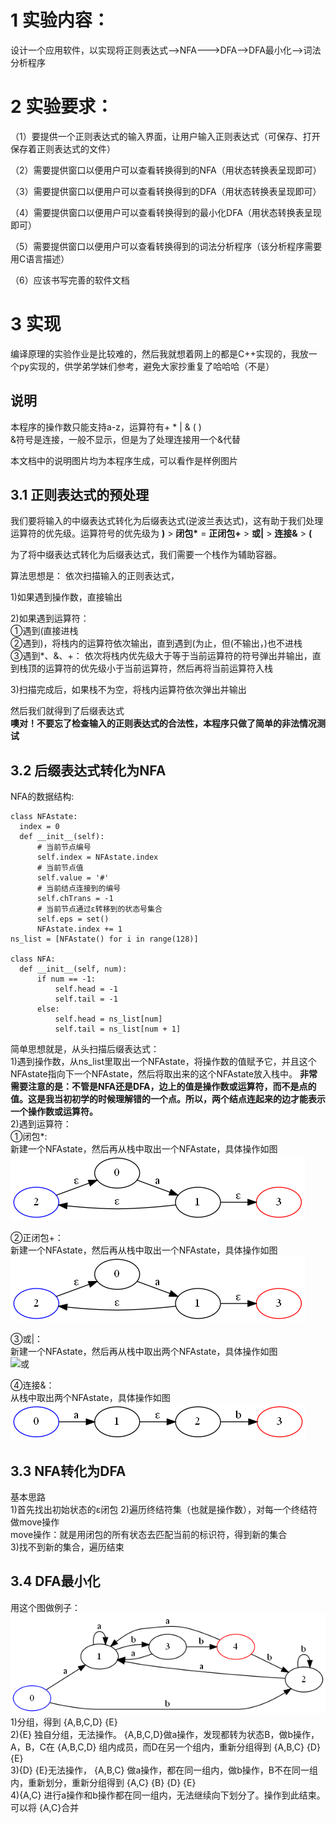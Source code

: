 # 1 实验内容：  

设计一个应用软件，以实现将正则表达式-->NFA--->DFA-->DFA最小化-->词法分析程序

# 2 实验要求：  

 （1）要提供一个正则表达式的输入界面，让用户输入正则表达式（可保存、打开保存着正则表达式的文件）  
 
 （2）需要提供窗口以便用户可以查看转换得到的NFA（用状态转换表呈现即可）  
 
 （3）需要提供窗口以便用户可以查看转换得到的DFA（用状态转换表呈现即可）  
 
 （4）需要提供窗口以便用户可以查看转换得到的最小化DFA（用状态转换表呈现即可）  
 
 （5）需要提供窗口以便用户可以查看转换得到的词法分析程序（该分析程序需要用C语言描述）  
 
 （6）应该书写完善的软件文档  
 
# 3 实现  
编译原理的实验作业是比较难的，然后我就想着网上的都是C++实现的，我放一个py实现的，供学弟学妹们参考，避免大家抄重复了哈哈哈（不是）
## 说明  
本程序的操作数只能支持a-z，运算符有+ * | & ( )  
&符号是连接，一般不显示，但是为了处理连接用一个&代替  

本文档中的说明图片均为本程序生成，可以看作是样例图片
  
## 3.1 正则表达式的预处理
我们要将输入的中缀表达式转化为后缀表达式(逆波兰表达式)，这有助于我们处理运算符的优先级。运算符号的优先级为 __)__ > __闭包*__ = __正闭包+__ > __或|__ > __连接&__  > __(__

为了将中缀表达式转化为后缀表达式，我们需要一个栈作为辅助容器。  

算法思想是：  依次扫描输入的正则表达式，  

1)如果遇到操作数，直接输出  

2)如果遇到运算符：  
①遇到(直接进栈  
②遇到)，将栈内的运算符依次输出，直到遇到(为止，但(不输出，)也不进栈  
③遇到*、&、+：  依次将栈内优先级大于等于当前运算符的符号弹出并输出，直到栈顶的运算符的优先级小于当前运算符，然后再将当前运算符入栈  

3)扫描完成后，如果栈不为空，将栈内运算符依次弹出并输出  

然后我们就得到了后缀表达式  
__噢对！不要忘了检查输入的正则表达式的合法性，本程序只做了简单的非法情况测试__

## 3.2 后缀表达式转化为NFA
 NFA的数据结构:  
 
 	class NFAstate:
   	  index = 0
      def __init__(self):
          # 当前节点编号
          self.index = NFAstate.index
          # 当前节点值
          self.value = '#'
          # 当前结点连接到的编号
          self.chTrans = -1
          # 当前节点通过ε转移到的状态号集合
          self.eps = set()
          NFAstate.index += 1
 	ns_list = [NFAstate() for i in range(128)]  
  
  	class NFA:    
      def __init__(self, num):
          if num == -1:
              self.head = -1
              self.tail = -1
          else:
              self.head = ns_list[num]
              self.tail = ns_list[num + 1]  
              
简单思想就是，从头扫描后缀表达式：  
1)遇到操作数，从ns_list里取出一个NFAstate，将操作数的值赋予它，并且这个NFAstate指向下一个NFAstate，然后将取出来的这个NFAstate放入栈中。 __非常需要注意的是：不管是NFA还是DFA，边上的值是操作数或运算符，而不是点的值。这是我当初初学的时候理解错的一个点。所以，两个结点连起来的边才能表示一个操作数或运算符。__  
2)遇到运算符：  
①闭包*:  
新建一个NFAstate，然后再从栈中取出一个NFAstate，具体操作如图  
![闭包](https://github.com/Gao-JF/Regular-Expression-to-DFA/blob/main/%E9%97%AD%E5%8C%85.png?raw=true)   

②正闭包+：  
新建一个NFAstate，然后再从栈中取出一个NFAstate，具体操作如图  
![正闭包](https://github.com/Gao-JF/Regular-Expression-to-DFA/blob/main/%E6%AD%A3%E9%97%AD%E5%8C%85.jpg?raw=true)   

③或|：  
新建一个NFAstate，然后再从栈中取出两个NFAstate，具体操作如图  
![或](https://github.com/Gao-JF/Regular-Expression-to-DFA/blob/main/%E6%88%96.png?raw=true)   

④连接&：  
从栈中取出两个NFAstate，具体操作如图  
![连接](https://github.com/Gao-JF/Regular-Expression-to-DFA/blob/main/%E8%BF%9E%E6%8E%A5.png?raw=true)   


## 3.3 NFA转化为DFA  
基本思路  
1)首先找出初始状态的ε闭包
2)遍历终结符集（也就是操作数），对每一个终结符做move操作  
move操作：就是用闭包的所有状态去匹配当前的标识符，得到新的集合  
3)找不到新的集合，遍历结束  

## 3.4 DFA最小化
用这个图做例子：  
![DFA](https://github.com/Gao-JF/Regular-Expression-to-DFA/blob/main/dfa.png?raw=true)   
1)分组，得到 {A,B,C,D} {E}  
2){E} 独自分组，无法操作。 {A,B,C,D}做a操作，发现都转为状态B，做b操作，A，B，C在 {A,B,C,D} 组内成员，而D在另一个组内，重新分组得到 {A,B,C} {D} {E}  
3){D} {E}无法操作， {A,B,C} 做a操作，都在同一组内，做b操作，B不在同一组内，重新划分，重新分组得到 {A,C} {B} {D} {E}  
4){A,C} 进行a操作和b操作都在同一组内，无法继续向下划分了。操作到此结束。可以将 {A,C}合并  
